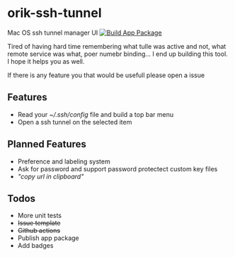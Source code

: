# orik-ssh-tunnel
Mac OS ssh tunnel manager UI
[![Build App Package](https://github.com/sammyrulez/orik-ssh-tunnel/workflows/Build%20App%20Package/badge.svg)](https://github.com/sammyrulez/orik-ssh-tunnel/releases/download/refs%2Fheads%2Fbuild-app/OrikSSH.dmg)


Tired of having hard time remembering what tulle was active and not, what remote service was what, poer numebr binding... I end up building this tool. I hope it helps you as well.

If there is any feature you that would be usefull please open a issue


## Features

* Read your _~/.ssh/config_ file and build a top bar menu
* Open a ssh tunnel on the selected item


## Planned Features

* Preference and labeling system
* Ask for password and support password protectect custom key files
* _"copy url in clipboard"_

## Todos

* More unit tests
* ~~Issue template~~
* ~~Github actions~~
* Publish app package
* Add badges



